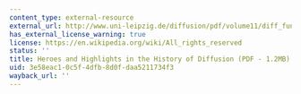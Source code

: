 ```yaml
---
content_type: external-resource
external_url: http://www.uni-leipzig.de/diffusion/pdf/volume11/diff_fund_11(2009)1.pdf
has_external_license_warning: true
license: https://en.wikipedia.org/wiki/All_rights_reserved
status: ''
title: Heroes and Highlights in the History of Diffusion (PDF - 1.2MB)
uid: 3e58eac1-0c5f-4dfb-8d0f-daa5211734f3
wayback_url: ''
---
```

